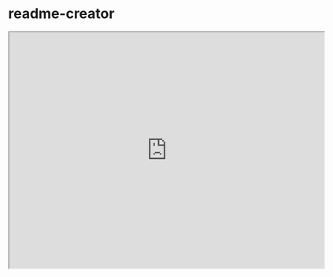# readme-creator

<iframe src="https://drive.google.com/file/d/1bPKJ1uVm-OExOeUwj9evJT0OS3aZHCNV/preview" width="640" height="480"></iframe>
